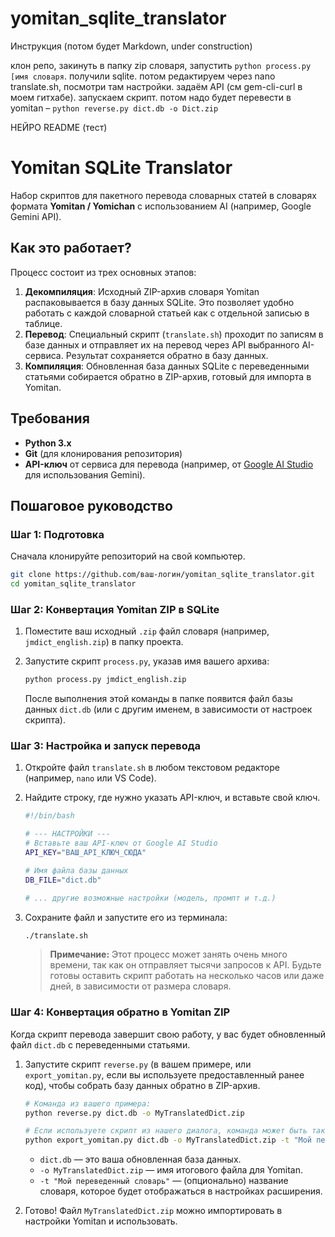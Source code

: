 # yomitan_sqlite_translator

Инструкция (потом будет Markdown, under construction)

клон репо, закинуть в папку zip словаря, запустить `python process.py [имя словаря`. получили sqlite. потом редактируем через nano translate.sh, посмотри там настройки. 
задаём API (см gem-cli-curl в моем гитхабе). запускаем скрипт. потом надо будет перевести в yomitan – `python reverse.py dict.db -o Dict.zip`

НЕЙРО README (тест)


# Yomitan SQLite Translator

Набор скриптов для пакетного перевода словарных статей в словарях формата **Yomitan / Yomichan** с использованием AI (например, Google Gemini API).

## Как это работает?

Процесс состоит из трех основных этапов:

1.  **Декомпиляция**: Исходный ZIP-архив словаря Yomitan распаковывается в базу данных SQLite. Это позволяет удобно работать с каждой словарной статьей как с отдельной записью в таблице.
2.  **Перевод**: Специальный скрипт (`translate.sh`) проходит по записям в базе данных и отправляет их на перевод через API выбранного AI-сервиса. Результат сохраняется обратно в базу данных.
3.  **Компиляция**: Обновленная база данных SQLite с переведенными статьями собирается обратно в ZIP-архив, готовый для импорта в Yomitan.

## Требования

*   **Python 3.x**
*   **Git** (для клонирования репозитория)
*   **API-ключ** от сервиса для перевода (например, от [Google AI Studio](https://aistudio.google.com/app/apikey) для использования Gemini).

## Пошаговое руководство

### Шаг 1: Подготовка

Сначала клонируйте репозиторий на свой компьютер.

```bash
git clone https://github.com/ваш-логин/yomitan_sqlite_translator.git
cd yomitan_sqlite_translator
```

### Шаг 2: Конвертация Yomitan ZIP в SQLite

1.  Поместите ваш исходный `.zip` файл словаря (например, `jmdict_english.zip`) в папку проекта.
2.  Запустите скрипт `process.py`, указав имя вашего архива:

    ```bash
    python process.py jmdict_english.zip
    ```
    
    После выполнения этой команды в папке появится файл базы данных `dict.db` (или с другим именем, в зависимости от настроек скрипта).

### Шаг 3: Настройка и запуск перевода

1.  Откройте файл `translate.sh` в любом текстовом редакторе (например, `nano` или VS Code).
2.  Найдите строку, где нужно указать API-ключ, и вставьте свой ключ.

    ```sh
    #!/bin/bash

    # --- НАСТРОЙКИ ---
    # Вставьте ваш API-ключ от Google AI Studio
    API_KEY="ВАШ_API_КЛЮЧ_СЮДА"
    
    # Имя файла базы данных
    DB_FILE="dict.db"
    
    # ... другие возможные настройки (модель, промпт и т.д.)
    ```

3.  Сохраните файл и запустите его из терминала:

    ```bash
    ./translate.sh
    ```
    
    > **Примечание:** Этот процесс может занять очень много времени, так как он отправляет тысячи запросов к API. Будьте готовы оставить скрипт работать на несколько часов или даже дней, в зависимости от размера словаря.

### Шаг 4: Конвертация обратно в Yomitan ZIP

Когда скрипт перевода завершит свою работу, у вас будет обновленный файл `dict.db` с переведенными статьями.

1.  Запустите скрипт `reverse.py` (в вашем примере, или `export_yomitan.py`, если вы используете предоставленный ранее код), чтобы собрать базу данных обратно в ZIP-архив.

    ```bash
    # Команда из вашего примера:
    python reverse.py dict.db -o MyTranslatedDict.zip
    
    # Если используете скрипт из нашего диалога, команда может быть такой:
    python export_yomitan.py dict.db -o MyTranslatedDict.zip -t "Мой переведенный словарь"
    ```
    
    *   `dict.db` — это ваша обновленная база данных.
    *   `-o MyTranslatedDict.zip` — имя итогового файла для Yomitan.
    *   `-t "Мой переведенный словарь"` — (опционально) название словаря, которое будет отображаться в настройках расширения.

2.  Готово! Файл `MyTranslatedDict.zip` можно импортировать в настройки Yomitan и использовать.
